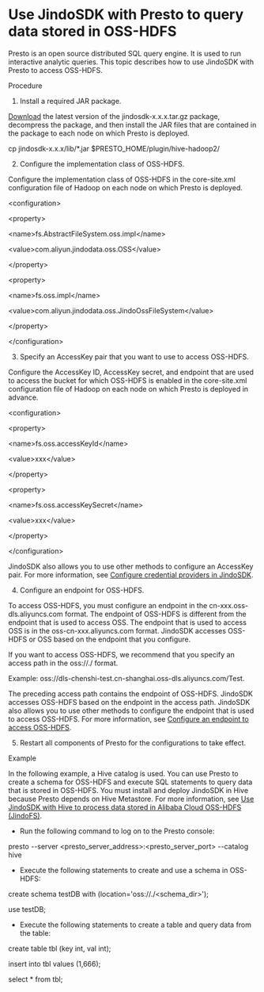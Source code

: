 # Use JindoSDK with Presto to query data stored in OSS-HDFS

Presto is an open source distributed SQL query engine. It is used to run interactive analytic queries. This topic describes how to use JindoSDK with Presto to access OSS-HDFS. 

Procedure

1. Install a required JAR package.

[Download](https://github.com/aliyun/alibabacloud-jindodata/blob/latest/docs/user/en/jindosdk/jindosdk_download.md) the latest version of the jindosdk-x.x.x.tar.gz package, decompress the package, and then install the JAR files that are contained in the package to each node on which Presto is deployed. 

cp jindosdk-x.x.x/lib/\*.jar  $PRESTO\_HOME/plugin/hive-hadoop2/

2. Configure the implementation class of OSS-HDFS.

Configure the implementation class of OSS-HDFS in the core-site.xml configuration file of Hadoop on each node on which Presto is deployed. 

<configuration\>

<property\>

<name\>fs.AbstractFileSystem.oss.impl</name\>

<value\>com.aliyun.jindodata.oss.OSS</value\>

</property\>

<property\>

<name\>fs.oss.impl</name\>

<value\>com.aliyun.jindodata.oss.JindoOssFileSystem</value\>

</property\>

</configuration\>

3. Specify an AccessKey pair that you want to use to access OSS-HDFS.

Configure the AccessKey ID, AccessKey secret, and endpoint that are used to access the bucket for which OSS-HDFS is enabled in the core-site.xml configuration file of Hadoop on each node on which Presto is deployed in advance. 

<configuration\>

<property\>

<name\>fs.oss.accessKeyId</name\>

<value\>xxx</value\>

</property\>

<property\>

<name\>fs.oss.accessKeySecret</name\>

<value\>xxx</value\>

</property\>

</configuration\>

JindoSDK also allows you to use other methods to configure an AccessKey pair. For more information, see [Configure credential providers in JindoSDK](https://github.com/aliyun/alibabacloud-jindodata/blob/master/docs/user/4.x/4.6.x/4.6.12/jindofs/security/jindosdk_credential_provider.md). 

4. Configure an endpoint for OSS-HDFS.

To access OSS-HDFS, you must configure an endpoint in the cn-xxx.oss-dls.aliyuncs.com format. The endpoint of OSS-HDFS is different from the endpoint that is used to access OSS. The endpoint that is used to access OSS is in the oss-cn-xxx.aliyuncs.com format. JindoSDK accesses OSS-HDFS or OSS based on the endpoint that you configure. 

If you want to access OSS-HDFS, we recommend that you specify an access path in the oss://<Bucket>.<Endpoint>/<Object> format.

Example: oss://dls-chenshi-test.cn-shanghai.oss-dls.aliyuncs.com/Test. 

The preceding access path contains the endpoint of OSS-HDFS. JindoSDK accesses OSS-HDFS based on the endpoint in the access path. JindoSDK also allows you to use other methods to configure the endpoint that is used to access OSS-HDFS. For more information, see [Configure an endpoint to access OSS-HDFS](https://github.com/aliyun/alibabacloud-jindodata/blob/master/docs/user/4.x/4.6.x/4.6.12/jindofs/configuration/jindosdk_endpoint_configuration.md). 

5. Restart all components of Presto for the configurations to take effect. 

Example

In the following example, a Hive catalog is used. You can use Presto to create a schema for OSS-HDFS and execute SQL statements to query data that is stored in OSS-HDFS. You must install and deploy JindoSDK in Hive because Presto depends on Hive Metastore. For more information, see [Use JindoSDK with Hive to process data stored in Alibaba Cloud OSS-HDFS (JindoFS)](https://github.com/aliyun/alibabacloud-jindodata/blob/master/docs/user/4.x/4.6.x/4.6.12/jindofs/hive/jindosdk_on_hive.md). 

*   Run the following command to log on to the Presto console:
    

presto --server <presto\_server\_address\>:<presto\_server\_port\> --catalog hive

*   Execute the following statements to create and use a schema in OSS-HDFS:
    

create schema testDB with (location\='oss://<Bucket>.<Endpoint>/<schema\_dir>');

use testDB;

*   Execute the following statements to create a table and query data from the table:
    

create table tbl (key int, val int);

insert into tbl values (1,666);

select \* from tbl;